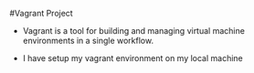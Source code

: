 #Vagrant Project
- Vagrant is a tool for building and managing virtual machine environments in a single workflow.

- I  have setup my vagrant environment on my local machine
